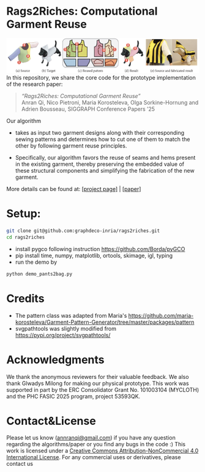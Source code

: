# Rags2Riches: Computational Garment Reuse
![Rags2Riches](images/teaser.png)
In this repository, we share the core code for the prototype implementation of the research paper:

> *“Rags2Riches: Computational Garment Reuse”*  
> Anran Qi, Nico Pietroni, Maria Korosteleva, Olga Sorkine-Hornung and Adrien Bousseau, 
> SIGGRAPH Conference Papers ’25

Our algorithm 

- takes as input two garment designs along with their corresponding sewing patterns and
determines how to cut one of them to match the other by following garment
reuse principles. 

- Specifically, our algorithm favors the reuse of seams and
hems present in the existing garment, thereby preserving the embedded
value of these structural components and simplifying the fabrication of the
new garment.

More details can be found at: [[project page]](https://anranqi.github.io/Rags2riches.github.io/) | [[paper]](https://anranqi.github.io/img/rags2riches_author_compress.pdf)  

# Setup:
 ```bash
git clone git@github.com:graphdeco-inria/rags2riches.git
cd rags2riches
 ```
- install pygco following instruction https://github.com/Borda/pyGCO
- pip install time, numpy, matplotlib, ortools, skimage, igl, typing
- run the demo by
 ```bash
python demo_pants2bag.py
 ```

# Credits
- The pattern class was adapted from Maria's https://github.com/maria-korosteleva/Garment-Pattern-Generator/tree/master/packages/pattern
- svgpathtools was slightly modified from https://pypi.org/project/svgpathtools/

# Acknowledgments
We thank the anonymous reviewers for their valuable feedback. We
also thank Glwadys Milong for making our physical prototype. This
work was supported in part by the ERC Consolidator Grant No.
101003104 (MYCLOTH) and the PHC FASIC 2025 program, project
53593QK.
# Contact&License
Please let us know (annranqi@gmail.com) if you have any question regarding the algorithms/paper or you find any bugs in the code :) 
This work is licensed under a [Creative Commons Attribution-NonCommercial 4.0 International License](http://creativecommons.org/licenses/by-nc/4.0/). For any commercial uses or derivatives, please contact us
